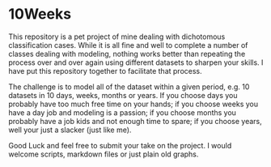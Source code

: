 # 10Weeks

This repository is a pet project of mine dealing with dichotomous classification cases.  While it is all fine and well to complete a number of classes dealing with modeling, nothing works better than repeating the process over and over again using different datasets to sharpen your skills.  I have put this repository together to facilitate that process.  

The challenge is to model all of the dataset within a given period, e.g. 10 datasets in 10 days, weeks, months or years.  If you choose days you probably have too much free time on your hands; if you choose weeks you have a day job and modeling is a passion; if you choose months you probably have a job kids and not enough time to spare; if you choose years, well your just a slacker (just like me).  

Good Luck and feel free to submit your take on the project.  I would welcome scripts, markdown files or just plain old graphs.  


